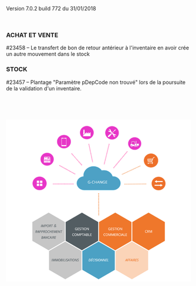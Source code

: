 



Version 7.0.2 build 772 du 31/01/2018



 


### ACHAT ET VENTE


#23458 – Le transfert de bon de retour 
 antérieur à l'inventaire en avoir crée un autre mouvement dans le stock


### STOCK


#23457 – Plantage "Paramètre pDepCode 
 non trouvé" lors de la poursuite de la validation d'un inventaire.


 


 


![](../assets/images/Version7/Images/Modules_de_l_ERP.png)


 


